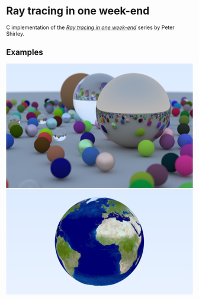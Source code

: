 # Ray tracing in one week-end

C implementation of the [*Ray tracing in one week-end*](https://raytracing.github.io/) series by Peter Shirley.

## Examples

![Ray tracing in one week-end book cover](examples/book-cover.png)
![Earth](examples/earth.png)
